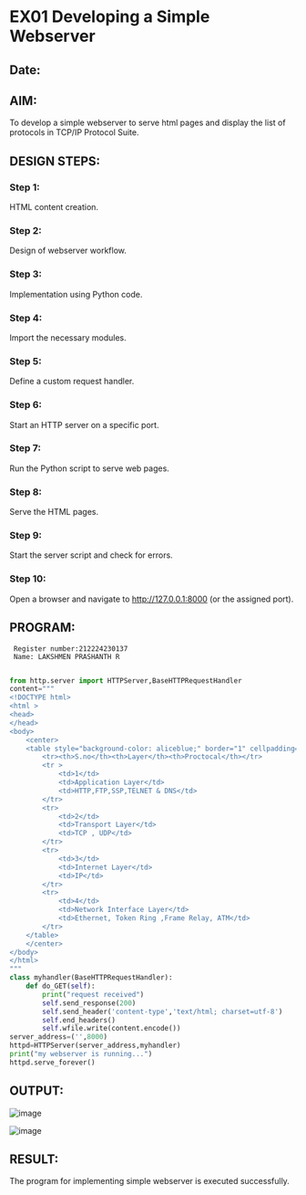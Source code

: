 # EX01 Developing a Simple Webserver
## Date:

## AIM:
To develop a simple webserver to serve html pages and display the list of protocols in TCP/IP Protocol Suite.

## DESIGN STEPS:
### Step 1: 
HTML content creation.

### Step 2:
Design of webserver workflow.

### Step 3:
Implementation using Python code.

### Step 4:
Import the necessary modules.

### Step 5:
Define a custom request handler.

### Step 6:
Start an HTTP server on a specific port.

### Step 7:
Run the Python script to serve web pages.

### Step 8:
Serve the HTML pages.

### Step 9:
Start the server script and check for errors.

### Step 10:
Open a browser and navigate to http://127.0.0.1:8000 (or the assigned port).

## PROGRAM:
```
 Register number:212224230137
 Name: LAKSHMEN PRASHANTH R
```
```py

from http.server import HTTPServer,BaseHTTPRequestHandler
content=""" 
<!DOCTYPE html>
<html >
<head>
</head>
<body>
    <center>
    <table style="background-color: aliceblue;" border="1" cellpadding="10" cellspacing="0">
        <tr><th>S.no</th><th>Layer</th><th>Proctocal</th></tr>
        <tr >
            <td>1</td>
            <td>Application Layer</td>
            <td>HTTP,FTP,SSP,TELNET & DNS</td>
        </tr>
        <tr>
            <td>2</td>
            <td>Transport Layer</td>
            <td>TCP , UDP</td>
        </tr>
        <tr>
            <td>3</td>
            <td>Internet Layer</td>  
            <td>IP</td>
        </tr>
        <tr>
            <td>4</td>
            <td>Network Interface Layer</td>
            <td>Ethernet, Token Ring ,Frame Relay, ATM</td>
        </tr>
    </table>
    </center>
</body>
</html>
"""
class myhandler(BaseHTTPRequestHandler):
    def do_GET(self):
        print("request received")
        self.send_response(200)
        self.send_header('content-type','text/html; charset=utf-8')
        self.end_headers()
        self.wfile.write(content.encode())
server_address=('',8000)
httpd=HTTPServer(server_address,myhandler)
print("my webserver is running...")
httpd.serve_forever()
```



## OUTPUT:
![image](https://github.com/user-attachments/assets/303269ec-cd01-4ffc-8977-affbd275cf31)

![image](https://github.com/user-attachments/assets/eb2c7d99-7bdb-43db-bc69-0c70a49ac7e5)


## RESULT:
The program for implementing simple webserver is executed successfully.
